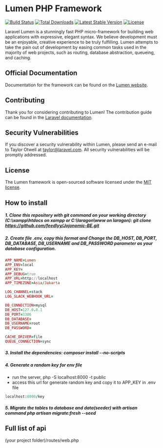 # Lumen PHP Framework

[![Build Status](https://travis-ci.org/laravel/lumen-framework.svg)](https://travis-ci.org/laravel/lumen-framework)
[![Total Downloads](https://poser.pugx.org/laravel/lumen-framework/d/total.svg)](https://packagist.org/packages/laravel/lumen-framework)
[![Latest Stable Version](https://poser.pugx.org/laravel/lumen-framework/v/stable.svg)](https://packagist.org/packages/laravel/lumen-framework)
[![License](https://poser.pugx.org/laravel/lumen-framework/license.svg)](https://packagist.org/packages/laravel/lumen-framework)

Laravel Lumen is a stunningly fast PHP micro-framework for building web applications with expressive, elegant syntax. We believe development must be an enjoyable, creative experience to be truly fulfilling. Lumen attempts to take the pain out of development by easing common tasks used in the majority of web projects, such as routing, database abstraction, queueing, and caching.

## Official Documentation

Documentation for the framework can be found on the [Lumen website](https://lumen.laravel.com/docs).

## Contributing

Thank you for considering contributing to Lumen! The contribution guide can be found in the [Laravel documentation](https://laravel.com/docs/contributions).

## Security Vulnerabilities

If you discover a security vulnerability within Lumen, please send an e-mail to Taylor Otwell at taylor@laravel.com. All security vulnerabilities will be promptly addressed.

## License

The Lumen framework is open-sourced software licensed under the [MIT license](https://opensource.org/licenses/MIT).

## How to install

##### 1. Clone this repository with git command on your working directory (C:\xampp\htdocs on xampp or C:\laragon\www on laragon): git clone https://github.com/feedlyy/Jojonomic-BE.git
##### 2. Create file .env, copy this format and Change the DB_HOST, DB_PORT, DB_DATABASE, DB_USERNAME and DB_PASSWORD parameter as your database configuration.
```ruby
APP_NAME=Lumen
APP_ENV=local
APP_KEY=
APP_DEBUG=true
APP_URL=http://localhost
APP_TIMEZONE=Asia/Jakarta

LOG_CHANNEL=stack
LOG_SLACK_WEBHOOK_URL=

DB_CONNECTION=mysql
DB_HOST=127.0.0.1
DB_PORT=3306
DB_DATABASE=
DB_USERNAME=root
DB_PASSWORD=

CACHE_DRIVER=file
QUEUE_CONNECTION=sync
```

##### 3. Install the dependencies: composer install --no-scripts
##### 4. Generate a random key for env file
- run the server, php -S localhost:8000 -t public
- access this url for generate random key and copy it to APP_KEY in .env file
```ruby
localhost:8000/key
```
##### 5. Migrate the tables to database and data(seeder) with artisan command php artisan migrate:fresh --seed

## Full list of api
(your project folder)/routes/web.php
